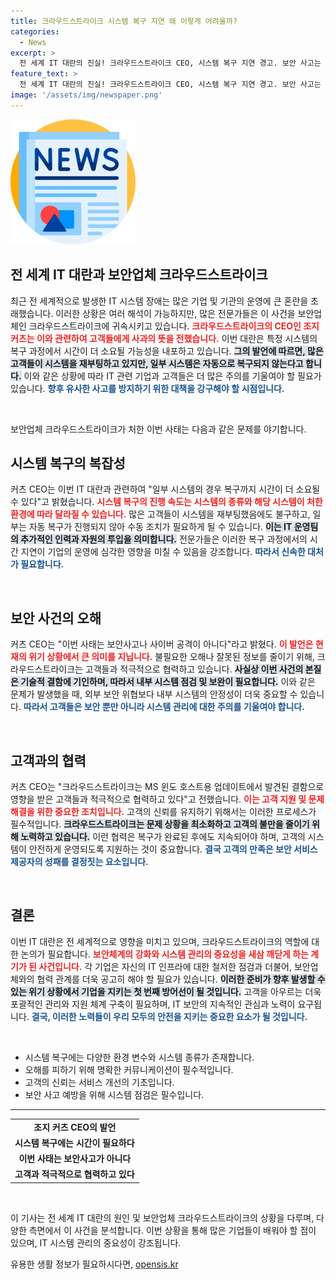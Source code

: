 ```yaml
---
title: 크라우드스트라이크 시스템 복구 지연 왜 이렇게 어려울까?
categories:
  - News
excerpt: >
  전 세계 IT 대란의 진실! 크라우드스트라이크 CEO, 시스템 복구 지연 경고. 보안 사고는 아니다라는 그의 해명과 함께 고객들에게 사과한 이유는? 클릭해서 전체 내용을 확인하세요!
feature_text: >
  전 세계 IT 대란의 진실! 크라우드스트라이크 CEO, 시스템 복구 지연 경고. 보안 사고는 아니다라는 그의 해명과 함께 고객들에게 사과한 이유는? 클릭해서 전체 내용을 확인하세요!
image: '/assets/img/newspaper.png'
---
```


<p><img src="/assets/img/newspaper.png" alt="kimp 속보" /></p>

<h2 data-ke-size="size26">전 세계 IT 대란과 보안업체 크라우드스트라이크</h2>

<p data-ke-size="size16">최근 전 세계적으로 발생한 IT 시스템 장애는 많은 기업 및 기관의 운영에 큰 혼란을 초래했습니다. 이러한 상황은 여러 해석이 가능하지만, 많은 전문가들은 이 사건을 보안업체인 크라우드스트라이크에 귀속시키고 있습니다. <b><span style="color: #ee2323;">크라우드스트라이크의 CEO인 조지 커츠는 이와 관련하여 고객들에게 사과의 뜻을 전했습니다.</span></b> 이번 대란은 특정 시스템의 복구 과정에서 시간이 더 소요될 가능성을 내포하고 있습니다. <b><span style="background-color: #21538527;">그의 발언에 따르면, 많은 고객들이 시스템을 재부팅하고 있지만, 일부 시스템은 자동으로 복구되지 않는다고 합니다.</span></b> 이와 같은 상황에 따라 IT 관련 기업과 고객들은 더 많은 주의를 기울여야 할 필요가 있습니다. <b><span style="color: #1a5490;">향후 유사한 사고를 방지하기 위한 대책을 강구해야 할 시점입니다.</span></b></p>

<p data-ke-size="size16">&nbsp;</p>

<p>보안업체 크라우드스트라이크가 처한 이번 사태는 다음과 같은 문제를 야기합니다. </p>

<h2 data-ke-size="size26">시스템 복구의 복잡성</h2>

<p data-ke-size="size16">커츠 CEO는 이번 IT 대란과 관련하여 "일부 시스템의 경우 복구까지 시간이 더 소요될 수 있다"고 밝혔습니다. <b><span style="color: #ee2323;">시스템 복구의 진행 속도는 시스템의 종류와 해당 시스템이 처한 환경에 따라 달라질 수 있습니다.</span></b> 많은 고객들이 시스템을 재부팅했음에도 불구하고, 일부는 자동 복구가 진행되지 않아 수동 조치가 필요하게 될 수 있습니다. <b><span style="background-color: #21538527;">이는 IT 운영팀의 추가적인 인력과 자원의 투입을 의미합니다.</span></b> 전문가들은 이러한 복구 과정에서의 시간 지연이 기업의 운영에 심각한 영향을 미칠 수 있음을 강조합니다. <b><span style="color: #1a5490;">따라서 신속한 대처가 필요합니다.</span></b></p>

<p data-ke-size="size16">&nbsp;</p>

<h2 data-ke-size="size26">보안 사건의 오해</h2>

<p data-ke-size="size16">커츠 CEO는 "이번 사태는 보안사고나 사이버 공격이 아니다"라고 밝혔다. <b><span style="color: #ee2323;">이 발언은 현재의 위기 상황에서 큰 의미를 지닙니다.</span></b> 불필요한 오해나 잘못된 정보를 줄이기 위해, 크라우드스트라이크는 고객들과 적극적으로 협력하고 있습니다. <b><span style="background-color: #21538527;">사실상 이번 사건의 본질은 기술적 결함에 기인하며, 따라서 내부 시스템 점검 및 보완이 필요합니다.</span></b> 이와 같은 문제가 발생했을 때, 외부 보안 위협보다 내부 시스템의 안정성이 더욱 중요할 수 있습니다. <b><span style="color: #1a5490;">따라서 고객들은 보안 뿐만 아니라 시스템 관리에 대한 주의를 기울여야 합니다.</span></b></p>

<p data-ke-size="size16">&nbsp;</p>

<h2 data-ke-size="size26">고객과의 협력</h2>

<p data-ke-size="size16">커츠 CEO는 "크라우드스트라이크는 MS 윈도 호스트용 업데이트에서 발견된 결함으로 영향을 받은 고객들과 적극적으로 협력하고 있다"고 전했습니다. <b><span style="color: #ee2323;">이는 고객 지원 및 문제 해결을 위한 중요한 조치입니다.</span></b> 고객의 신뢰를 유지하기 위해서는 이러한 프로세스가 필수적입니다. <b><span style="background-color: #21538527;">크라우드스트라이크는 문제 상황을 최소화하고 고객의 불만을 줄이기 위해 노력하고 있습니다.</span></b> 이런 협력은 복구가 완료된 후에도 지속되어야 하며, 고객의 시스템이 안전하게 운영되도록 지원하는 것이 중요합니다. <b><span style="color: #1a5490;">결국 고객의 만족은 보안 서비스 제공자의 성패를 결정짓는 요소입니다.</span></b></p>

<p data-ke-size="size16">&nbsp;</p>

<h2 data-ke-size="size26">결론</h2>

<p data-ke-size="size16">이번 IT 대란은 전 세계적으로 영향을 미치고 있으며, 크라우드스트라이크의 역할에 대한 논의가 필요합니다. <b><span style="color: #ee2323;">보안체계의 강화와 시스템 관리의 중요성을 새삼 깨닫게 하는 계기가 된 사건입니다.</span></b> 각 기업은 자신의 IT 인프라에 대한 철저한 점검과 더불어, 보안업체와의 협력 관계를 더욱 공고히 해야 할 필요가 있습니다. <b><span style="background-color: #21538527;">이러한 준비가 향후 발생할 수 있는 위기 상황에서 기업을 지키는 첫 번째 방어선이 될 것입니다.</span></b> 고객을 아우르는 더욱 포괄적인 관리와 지원 체계 구축이 필요하며, IT 보안의 지속적인 관심과 노력이 요구됩니다. <b><span style="color: #1a5490;">결국, 이러한 노력들이 우리 모두의 안전을 지키는 중요한 요소가 될 것입니다.</span></b></p>

<p data-ke-size="size16">&nbsp;</p>

<ul>
    <li>시스템 복구에는 다양한 환경 변수와 시스템 종류가 존재합니다.</li>
    <li>오해를 피하기 위해 명확한 커뮤니케이션이 필수적입니다.</li>
    <li>고객의 신뢰는 서비스 개선의 기초입니다.</li>
    <li>보안 사고 예방을 위해 시스템 점검은 필수입니다.</li>
</ul>

<hr />

<table style="width: 100%;">
    <tr>
        <td style="text-align: center; height: 17px;"><b>조지 커츠 CEO의 발언</b></td>
    </tr>
    <tr>
        <td style="text-align: center; height: 17px;"><b>시스템 복구에는 시간이 필요하다</b></td>
    </tr>
    <tr>
        <td style="text-align: center; height: 17px;"><b>이번 사태는 보안사고가 아니다</b></td>
    </tr>
    <tr>
        <td style="text-align: center; height: 17px;"><b>고객과 적극적으로 협력하고 있다</b></td>
    </tr>
</table>

<p data-ke-size="size16">&nbsp;</p> 

<p>이 기사는 전 세계 IT 대란의 원인 및 보안업체 크라우드스트라이크의 상황을 다루며, 다양한 측면에서 이 사건을 분석합니다. 이번 상황을 통해 많은 기업들이 배워야 할 점이 있으며, IT 시스템 관리의 중요성이 강조됩니다.</p>
유용한 생활 정보가 필요하시다면, <a href="https://opensis.kr" rel="dofollow">opensis.kr</a>


